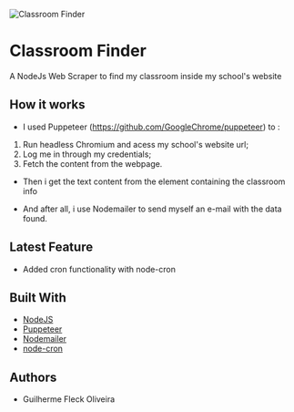 ![Classroom Finder](https://repository-images.githubusercontent.com/207964288/c1c15680-6a2c-11ea-90c3-2647f6b95aca)

# Classroom Finder

A NodeJs Web Scraper to find my classroom inside my school's website

## How it works

* I used Puppeteer (https://github.com/GoogleChrome/puppeteer) to : 

1. Run headless Chromium and acess my school's website url; <br />
2. Log me in through my credentials; <br />
3. Fetch the content from the webpage. <br />

* Then i get the text content from the element containing the classroom info

* And after all, i use Nodemailer to send myself an e-mail with the data found.

## Latest Feature

* Added cron functionality with node-cron

## Built With

* [NodeJS](https://nodejs.org/en/)
* [Puppeteer](https://github.com/GoogleChrome/puppeteer)
* [Nodemailer](https://nodemailer.com/)
* [node-cron](https://www.npmjs.com/package/node-cron)

## Authors

* Guilherme Fleck Oliveira
